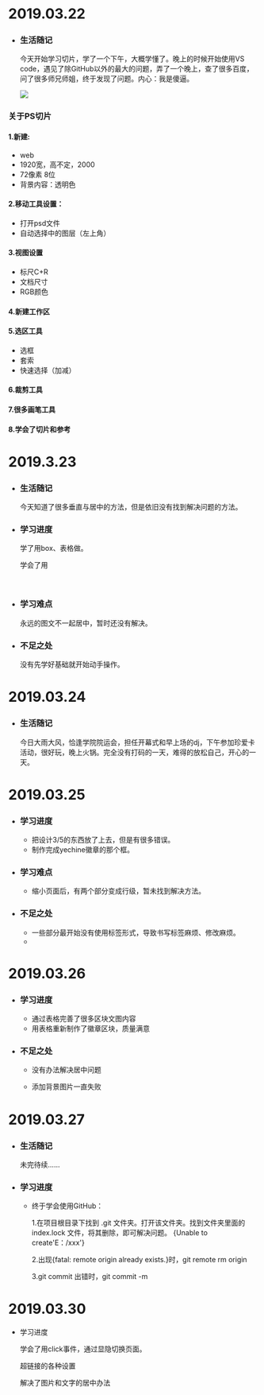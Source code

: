 # 2019.03.22

* ### 生活随记

  今天开始学习切片，学了一个下午，大概学懂了。晚上的时候开始使用VS code，遇见了除GitHub以外的最大的问题，弄了一个晚上，查了很多百度，问了很多师兄师姐，终于发现了问题。内心：我是傻逼。

  ![](微信图片_20190327202409.jpg)

  

### 关于PS切片

#### 1.新建:

* web
* 1920宽，高不定，2000
* 72像素 8位
* 背景内容：透明色

#### 2.移动工具设置：

* 打开psd文件
* 自动选择中的图层（左上角）

#### 3.视图设置

* 标尺C+R
* 文档尺寸
* RGB颜色

#### 4.新建工作区

#### 5.选区工具

* 选框
* 套索
* 快速选择（加减）

#### 6.裁剪工具

#### 7.很多画笔工具

#### 8.学会了切片和参考



# 2019.3.23

* ### 生活随记

  今天知道了很多垂直与居中的方法，但是依旧没有找到解决问题的方法。

  

* ### 学习进度

  学了用box、表格做。

  学会了用<header>

  

* ### 学习难点

  永远的图文不一起居中，暂时还没有解决。

  

* ### 不足之处

  没有先学好基础就开始动手操作。

# 2019.03.24

* ### 生活随记

  今日大雨大风，恰逢学院院运会，担任开幕式和早上场的dj，下午参加珍爱卡活动，很好玩，晚上火锅。完全没有打码的一天，难得的放松自己，开心的一天。

# 2019.03.25

* ### 学习进度

  * 把设计3/5的东西放了上去，但是有很多错误。
  * 制作完成yechine徽章的那个框。

  

* ### 学习难点

  * 缩小页面后，有两个部分变成行级，暂未找到解决方法。

  

* ### 不足之处

  * 一些部分最开始没有使用标签形式，导致书写标签麻烦、修改麻烦。
  * 

  

# 2019.03.26

* ### 学习进度

  * 通过表格完善了很多区块文图内容
  * 用表格重新制作了徽章区块，质量满意

* ### 不足之处

  * 没有办法解决居中问题

  * 添加背景图片一直失败

    

# 2019.03.27

* ### 生活随记

  未完待续......

  

* ### 学习进度

  * 终于学会使用GitHub：

    1.在项目根目录下找到 .git 文件夹。打开该文件夹。找到文件夹里面的index.lock 文件，将其删除，即可解决问题。 {Unable to create'E：/xxx'}

    2.出现{fatal: remote origin already exists.}时，git remote rm origin

    3.git commit 出错时，git commit -m

  

#  2019.03.30

* 学习进度

  学会了用click事件，通过显隐切换页面。

  超链接的各种设置

  解决了图片和文字的居中办法